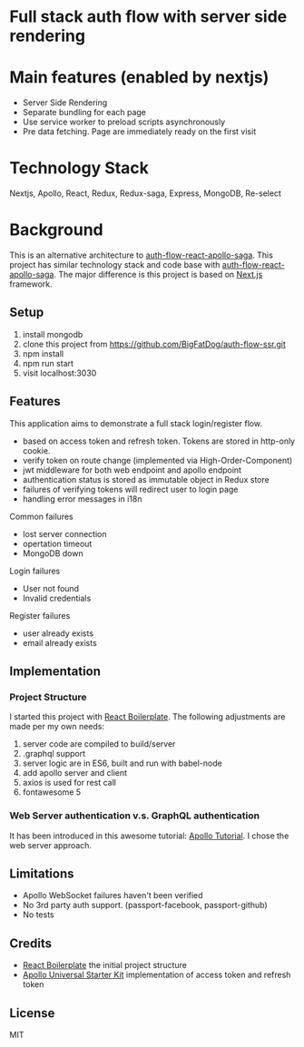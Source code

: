 # Full stack auth flow with server side rendering


# Main features (enabled by nextjs)
* Server Side Rendering
* Separate bundling for each page
* Use service worker to preload scripts asynchronously
* Pre data fetching. Page are immediately ready on the first visit

# Technology Stack
Nextjs, Apollo, React, Redux, Redux-saga, Express, MongoDB, Re-select

# Background
This is an alternative architecture to [auth-flow-react-apollo-saga](https://github.com/BigFatDog/auth-flow-react-apollo-saga). This project has similar technology stack and code base
with [auth-flow-react-apollo-saga](https://github.com/BigFatDog/auth-flow-react-apollo-saga). The major difference is this project is based on [Next.js](https://github.com/zeit/next.js/) framework.


## Setup
1. install mongodb
2. clone this project from https://github.com/BigFatDog/auth-flow-ssr.git
3. npm install
4. npm run start
5. visit localhost:3030

## Features
This application aims to demonstrate a full stack login/register flow.

* based on access token and refresh token. Tokens are stored in http-only cookie.
* verify token on route change (implemented via High-Order-Component)
* jwt middleware for both web endpoint and apollo endpoint
* authentication status is stored as immutable object in Redux store
* failures of verifying tokens will redirect user to login page
* handling error messages in i18n

Common failures
* lost server connection
* opertation timeout
* MongoDB down

Login failures
* User not found
* Invalid credentials

Register failures
* user already exists
* email already exists

## Implementation
### Project Structure
I started this project with [React Boilerplate](https://github.com/react-boilerplate/react-boilerplate). The following adjustments are made per my own needs:
1. server code are compiled to build/server
2. .graphql support
3. server logic are in ES6, built and run with babel-node
4. add apollo server and client
5. axios is used for rest call
6. fontawesome 5

### Web Server authentication v.s. GraphQL authentication
It has been introduced in this awesome tutorial: [Apollo Tutorial](https://dev-blog.apollodata.com/a-guide-to-authentication-in-graphql-e002a4039d1).
I chose the web server approach.

## Limitations
* Apollo WebSocket failures haven't been verified
* No 3rd party auth support. (passport-facebook, passport-github)
* No tests

## Credits
* [React Boilerplate](https://github.com/react-boilerplate/react-boilerplate) the initial project structure
* [Apollo Universal Starter Kit](https://github.com/sysgears/apollo-universal-starter-kit) implementation of access token and refresh token

## License
MIT

